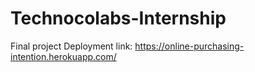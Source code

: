 # Technocolabs-Internship

Final project Deployment link: https://online-purchasing-intention.herokuapp.com/
